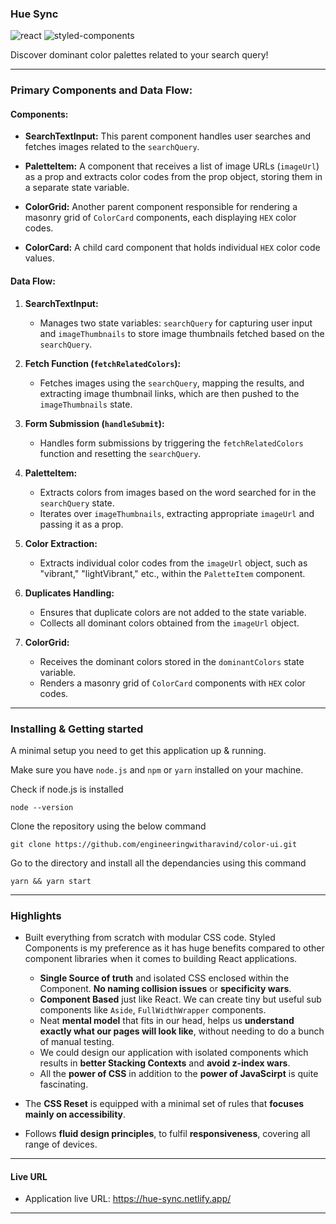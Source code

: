 ### Hue Sync

![react](https://img.shields.io/badge/interfaces-react-61dafb?style=flat&logo=React)
![styled-components](https://img.shields.io/badge/styling-styled--components-ec5c8d?style=flat&logo=styled-components)

Discover dominant color palettes related to your search query!

<hr />

### Primary Components and Data Flow:

#### Components:

- **SearchTextInput:** This parent component handles user searches and fetches images related to the `searchQuery`.

- **PaletteItem:** A component that receives a list of image URLs (`imageUrl`) as a prop and extracts color codes from the prop object, storing them in a separate state variable.

- **ColorGrid:** Another parent component responsible for rendering a masonry grid of `ColorCard` components, each displaying `HEX` color codes.

- **ColorCard:** A child card component that holds individual `HEX` color code values.

#### Data Flow:

1. **SearchTextInput:**

   - Manages two state variables: `searchQuery` for capturing user input and `imageThumbnails` to store image thumbnails fetched based on the `searchQuery`.

2. **Fetch Function (`fetchRelatedColors`):**

   - Fetches images using the `searchQuery`, mapping the results, and extracting image thumbnail links, which are then pushed to the `imageThumbnails` state.

3. **Form Submission (`handleSubmit`):**

   - Handles form submissions by triggering the `fetchRelatedColors` function and resetting the `searchQuery`.

4. **PaletteItem:**

   - Extracts colors from images based on the word searched for in the `searchQuery` state.
   - Iterates over `imageThumbnails`, extracting appropriate `imageUrl` and passing it as a prop.

5. **Color Extraction:**

   - Extracts individual color codes from the `imageUrl` object, such as "vibrant," "lightVibrant," etc., within the `PaletteItem` component.

6. **Duplicates Handling:**

   - Ensures that duplicate colors are not added to the state variable.
   - Collects all dominant colors obtained from the `imageUrl` object.

7. **ColorGrid:**
   - Receives the dominant colors stored in the `dominantColors` state variable.
   - Renders a masonry grid of `ColorCard` components with `HEX` color codes.

<hr />

### Installing & Getting started

A minimal setup you need to get this application up & running.

Make sure you have `node.js` and `npm` or `yarn` installed on your machine.

Check if node.js is installed

```shell
node --version
```

Clone the repository using the below command

```shell
git clone https://github.com/engineeringwitharavind/color-ui.git
```

Go to the directory and install all the dependancies using this command

```shell
yarn && yarn start
```

<hr />

### Highlights

- Built everything from scratch with modular CSS code. Styled Components is my preference as it has huge benefits compared to other component libraries when it comes to building React applications.

  - **Single Source of truth** and isolated CSS enclosed within the Component. **No naming collision issues** or **specificity wars**.
  - **Component Based** just like React. We can create tiny but useful sub components like `Aside`, `FullWidthWrapper` components.
  - Neat **mental model** that fits in our head, helps us **understand exactly what our pages will look like**, without needing to do a bunch of manual testing.
  - We could design our application with isolated components which results in **better Stacking Contexts** and **avoid z-index wars**.
  - All the **power of CSS** in addition to the **power of JavaScirpt** is quite fascinating.

- The **CSS Reset** is equipped with a minimal set of rules that **focuses mainly on accessibility**.
- Follows **fluid design principles**, to fulfil **responsiveness**, covering all range of devices.

<hr />

#### Live URL

- Application live URL: https://hue-sync.netlify.app/

<hr />

